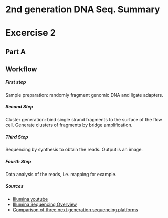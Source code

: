 
# 2nd generation DNA Seq. Summary


# Excercise 2
## Part A

## Workflow
##### First step
Sample preparation: randomly fragment genomic DNA and ligate adapters.
##### Second Step
Cluster generation: bind single strand fragments to the surface of the flow cell. Generate clusters of fragments by bridge amplification.
##### Third Step
Sequencing by synthesis to obtain the reads. Output is an image.
##### Fourth Step
Data analysis of the reads, i.e. mapping for example.


##### Sources
+ [Illumina youtube](https://www.youtube.com/watch?v=fCd6B5HRaZ8)
+ [Illumina Sequencing Overview](https://www.well.ox.ac.uk/ogc/wp-content/uploads/2017/09/Illumina_Sequencing_Overview_15045845_D.pdf)
+ [Comparison of three next generation sequencing platforms](https://www.ncbi.nlm.nih.gov/pmc/articles/PMC3431227/)